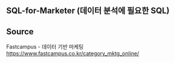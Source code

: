 SQL-for-Marketer (데이터 분석에 필요한 SQL)
---------------------------------------





Source
----------------------------------------
Fastcampus - 데이터 기반 마케팅  
https://www.fastcampus.co.kr/category_mktg_online/
